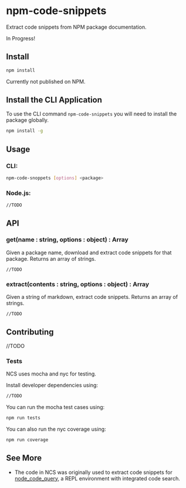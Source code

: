 # npm-code-snippets
Extract code snippets from NPM package documentation.

In Progress!

 ## Install
 
 ```sh
 npm install
 ```

 Currently not published on NPM.

## Install the CLI Application

To use the CLI command `npm-code-snippets` you will need to install the package globally.

```sh
npm install -g 
```

## Usage

### CLI:
```sh
npm-code-snoppets [options] <package> 
```

### Node.js:
```node
//TODO
```

## API

### get(name : string, options : object) : Array

Given a package name, download and extract code snippets for that package. Returns an array of strings.

```node
//TODO
```

### extract(contents : string, options : object) : Array

Given a string of markdown, extract code snippets. Returns an array of strings.

```node
//TODO
```

## Contributing

//TODO

### Tests

NCS uses mocha and nyc for testing.

Install developer dependencies using:

```sh
//TODO
```

You can run the mocha test cases using:

```sh
npm run tests
```

You can also run the nyc coverage using:

```sh 
npm run coverage
```

## See More

- The code in NCS was originally used to extract code snippets for [node_code_query](https://github.com/damorimRG/node_code_query), a REPL environment with integrated code search.
